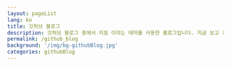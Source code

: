 ```yaml
---
layout: pageList
lang: ko
title: 깃허브 블로그
description: 깃허브 블로그 중에서 지킬 이라는 테마를 사용한 블로그입니다. 지금 보고 계신 블로그의 구축 방법을 기록한 내용입니다.
permalink: /github_blog
background: '/img/bg-githubBlog.jpg'
categories: githubBlog
---
```

